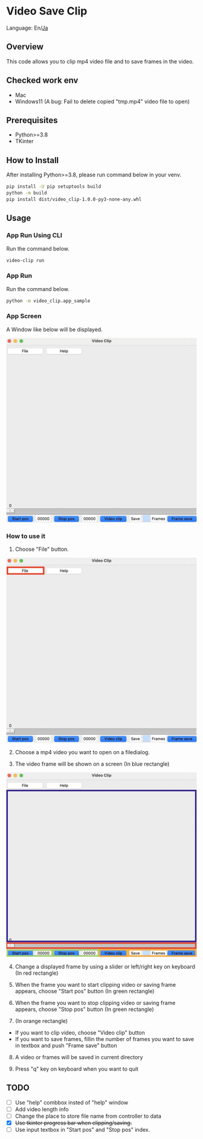# Video Save Clip

Language: En/[Ja](./README_ja.md)

## Overview
This code allows you to clip mp4 video file and to save frames in the video.

## Checked work env
* Mac
* Windows11 (A bug: Fail to delete copied "tmp.mp4" video file to open)

## Prerequisites
* Python>=3.8
* TKinter

## How to Install
After installing Python>=3.8, please run command below in your venv.
```bash
pip install -U pip setuptools build
python -m build
pip install dist/video_clip-1.0.0-py3-none-any.whl
```

## Usage
### App Run Using CLI
Run the command below.
```bash
video-clip run
```

### App Run
Run the command below.
```bash
python -m video_clip.app_sample
```

### App Screen
A Window like below will be displayed.

<img src="./img/app_window.jpeg" />

### How to use it
1. Choose "File" button.
<img src="./img/file_open.jpeg" />

2. Choose a mp4 video you want to open on a filedialog.


3. The video frame will be shown on a screen (In blue rectangle)
<img src="./img/func.jpeg" />

4. Change a displayed frame by using a slider or left/right key on keyboard (In red rectangle)

5. When the frame you want to start clipping video or saving frame appears, choose "Start pos" button (In green rectangle)

6. When the frame you want to stop clipping video or saving frame appears, choose "Stop pos" button (In green rectangle)

7. (In orange rectangle)
* If you want to clip video, choose "Video clip" button
* If you want to save frames, fillin the number of frames you want to save in textbox and push "Frame save" button

8. A video or frames will be saved in current directory

9. Press "q" key on keyboard when you want to quit

## TODO
- [ ] Use "help" combbox insted of "help" window
- [ ] Add video length info
- [ ] Change the place to store file name from controller to data
- [x] ~~Use tkinter progress bar when clipping/saving.~~
- [ ] Use input textbox in "Start pos" and "Stop pos" index.